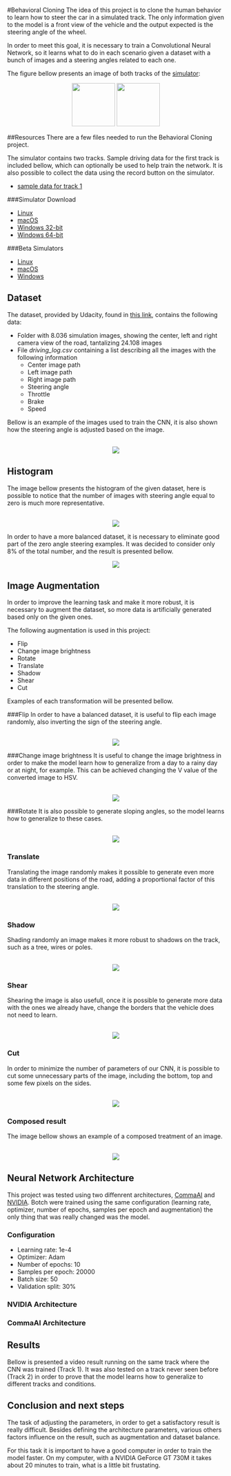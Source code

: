 #Behavioral Cloning
The idea of this project is to clone the human behavior to learn how to steer the car in a simulated track. The only information given to the model is a front view of the vehicle and the output expected is the steering angle of the wheel.

In order to meet this goal, it is necessary to train a Convolutional Neural Network, so it learns what to do in each scenario given a dataset with a bunch of images and a steering angles related to each one.

The figure bellow presents an image of both tracks of the [simulator](###simulator-download):

<div style="text-align:center">
<img src="images/1st_track.png" style="width:100px;"/>
<img src="images/2nd_track.png" style="width:100px;"/>
</div>

##Resources
There are a few files needed to run the Behavioral Cloning project.

The simulator contains two tracks. Sample driving data for the first track is included bellow, which can optionally be used to help train the network. It is also possible to collect the data using the record button on the simulator.

* [sample data for track 1](https://d17h27t6h515a5.cloudfront.net/topher/2016/December/584f6edd_data/data.zip)

###Simulator Download
* [Linux](https://d17h27t6h515a5.cloudfront.net/topher/2016/November/5831f0f7_simulator-linux/simulator-linux.zip)
* [macOS](https://d17h27t6h515a5.cloudfront.net/topher/2016/November/5831f290_simulator-macos/simulator-macos.zip)
* [Windows 32-bit](https://d17h27t6h515a5.cloudfront.net/topher/2016/November/5831f4b6_simulator-windows-32/simulator-windows-32.zip)
* [Windows 64-bit](https://d17h27t6h515a5.cloudfront.net/topher/2016/November/5831f3a4_simulator-windows-64/simulator-windows-64.zip)

###Beta Simulators
* [Linux](https://d17h27t6h515a5.cloudfront.net/topher/2017/February/5894ee55_beta-simulator-linux/beta-simulator-linux.zip)
* [macOS](https://d17h27t6h515a5.cloudfront.net/topher/2017/February/5894ecbd_beta-simulator-mac/beta-simulator-mac.zip)
* [Windows](https://d17h27t6h515a5.cloudfront.net/topher/2017/February/5894ea69_beta-simulator-windows/beta-simulator-windows.zip)

## Dataset
The dataset, provided by Udacity, found in [this link](https://d17h27t6h515a5.cloudfront.net/topher/2016/December/584f6edd_data/data.zip), contains the following data:

* Folder with 8.036 simulation images, showing the center, left and right camera view of the road, tantalizing 24.108 images
* File <em>driving\_log.csv</em> containing a list describing all the images with the following information
    * Center image path
    * Left image path
    * Right image path
    * Steering angle
    * Throttle
    * Brake
    * Speed

Bellow is an example of the images used to train the CNN, it is also shown how the steering angle is adjusted based on the image.
<br><br>
<div style="text-align:center"><img src="images/center_left_right.png"/></div>

## Histogram
The image bellow presents the histogram of the given dataset, here is possible to notice that the number of images with steering angle equal to zero is much more representative.
<br><br>
<div style="text-align:center"><img src="images/histogram_dataset.png"/></div>

In order to have a more balanced dataset, it is necessary to eliminate good part of the zero angle steering examples. It was decided to consider only 8% of the total number, and the result is presented bellow.

<div style="text-align:center"><img src="images/histogram_non_zeros.png"/></div>

## Image Augmentation
In order to improve the learning task and make it more robust, it is necessary to augment the dataset, so more data is artificially generated based only on the given ones.

The following augmentation is used in this project:

* Flip
* Change image brightness
* Rotate
* Translate
* Shadow
* Shear
* Cut

Examples of each transformation will be presented bellow.

###Flip
In order to have a balanced dataset, it is useful to flip each image randomly, also inverting the sign of the steering angle.
<br><br>
<div style="text-align:center"><img src="images/flip.png"/></div>

###Change image brightness
It is useful to change the image brightness in order to make the model learn how to generalize from a day to a rainy day or at night, for example. This can be achieved changing the V value of the converted image to HSV.
<br><br>
<div style="text-align:center"><img src="images/bright.png"/></div>

###Rotate
It is also possible to generate sloping angles, so the model learns how to generalize to these cases.
<br><br>
<div style="text-align:center"><img src="images/rotate.png"/></div>

### Translate
Translating the image randomly makes it possible to generate even more data in different positions of the road, adding a proportional factor of this translation to the steering angle.
<br><br>
<div style="text-align:center"><img src="images/translate.png"/></div>

### Shadow
Shading randomly an image makes it more robust to shadows on the track, such as a tree, wires or poles.
<br><br>
<div style="text-align:center"><img src="images/shadow.png"/></div>

### Shear
Shearing the image is also usefull, once it is possible to generate more data with the ones we already have, change the borders that the vehicle does not need to learn.
<br><br>
<div style="text-align:center"><img src="images/shear.png"/></div>

### Cut
In order to minimize the number of parameters of our CNN, it is possible to cut some unnecessary parts of the image, including the bottom, top and some few pixels on the sides.
<br><br>
<div style="text-align:center"><img src="images/cutted.png"/></div>

### Composed result
The image bellow shows an example of a composed treatment of an image.
<br><br>
<div style="text-align:center"><img src="images/composed.png"/></div>

## Neural Network Architecture
This project was tested using two diffenrent architectures, [CommaAI](https://github.com/commaai/research/blob/master/train_steering_model.py) and [NVIDIA](https://arxiv.org/pdf/1604.07316v1.pdf). Botch were trained using the same configuration (learning rate, optimizer, number of epochs, samples per epoch and augmentation) the only thing that was really changed was the model.

### Configuration
* Learning rate: 1e-4
* Optimizer: Adam
* Number of epochs: 10
* Samples per epoch: 20000
* Batch size: 50
* Validation split: 30%

### NVIDIA Architecture 


### CommaAI Architecture



## Results
Bellow is presented a video result running on the same track where the CNN was trained (Track 1). It was also tested on a track never seen before (Track 2) in order to prove that the model learns how to generalize to different tracks and conditions.

## Conclusion and next steps
The task of adjusting the parameters, in order to get a satisfactory result is really difficult. Besides defining the architecture parameters, various others factors influence on the result, such as augmentation and dataset balance.

For this task it is important to have a good computer in order to train the model faster. On my computer, with a NVIDIA GeForce GT 730M it takes about 20 minutes to train, what is a little bit frustating.